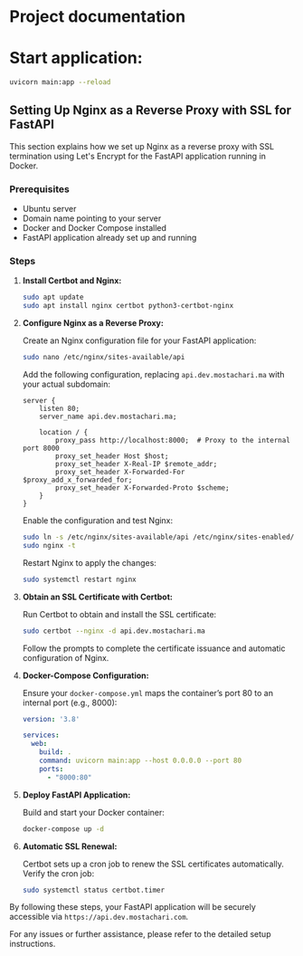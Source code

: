 # Project documentation
# Start application:
```sh
uvicorn main:app --reload
```

## Setting Up Nginx as a Reverse Proxy with SSL for FastAPI

This section explains how we set up Nginx as a reverse proxy with SSL termination using Let's Encrypt for the FastAPI application running in Docker.

### Prerequisites

- Ubuntu server
- Domain name pointing to your server
- Docker and Docker Compose installed
- FastAPI application already set up and running

### Steps

1. **Install Certbot and Nginx:**

   ```sh
   sudo apt update
   sudo apt install nginx certbot python3-certbot-nginx
   ```

2. **Configure Nginx as a Reverse Proxy:**

   Create an Nginx configuration file for your FastAPI application:

   ```sh
   sudo nano /etc/nginx/sites-available/api
   ```

   Add the following configuration, replacing `api.dev.mostachari.ma` with your actual subdomain:

   ```nginx
   server {
       listen 80;
       server_name api.dev.mostachari.ma;

       location / {
           proxy_pass http://localhost:8000;  # Proxy to the internal port 8000
           proxy_set_header Host $host;
           proxy_set_header X-Real-IP $remote_addr;
           proxy_set_header X-Forwarded-For $proxy_add_x_forwarded_for;
           proxy_set_header X-Forwarded-Proto $scheme;
       }
   }
   ```

   Enable the configuration and test Nginx:

   ```sh
   sudo ln -s /etc/nginx/sites-available/api /etc/nginx/sites-enabled/
   sudo nginx -t
   ```

   Restart Nginx to apply the changes:

   ```sh
   sudo systemctl restart nginx
   ```

3. **Obtain an SSL Certificate with Certbot:**

   Run Certbot to obtain and install the SSL certificate:

   ```sh
   sudo certbot --nginx -d api.dev.mostachari.ma
   ```

   Follow the prompts to complete the certificate issuance and automatic configuration of Nginx.

4. **Docker-Compose Configuration:**

   Ensure your `docker-compose.yml` maps the container’s port 80 to an internal port (e.g., 8000):

   ```yaml
   version: '3.8'

   services:
     web:
       build: .
       command: uvicorn main:app --host 0.0.0.0 --port 80
       ports:
         - "8000:80"
   ```

5. **Deploy FastAPI Application:**

   Build and start your Docker container:

   ```sh
   docker-compose up -d
   ```

6. **Automatic SSL Renewal:**

   Certbot sets up a cron job to renew the SSL certificates automatically. Verify the cron job:

   ```sh
   sudo systemctl status certbot.timer
   ```

By following these steps, your FastAPI application will be securely accessible via `https://api.dev.mostachari.com`.

For any issues or further assistance, please refer to the detailed setup instructions.
